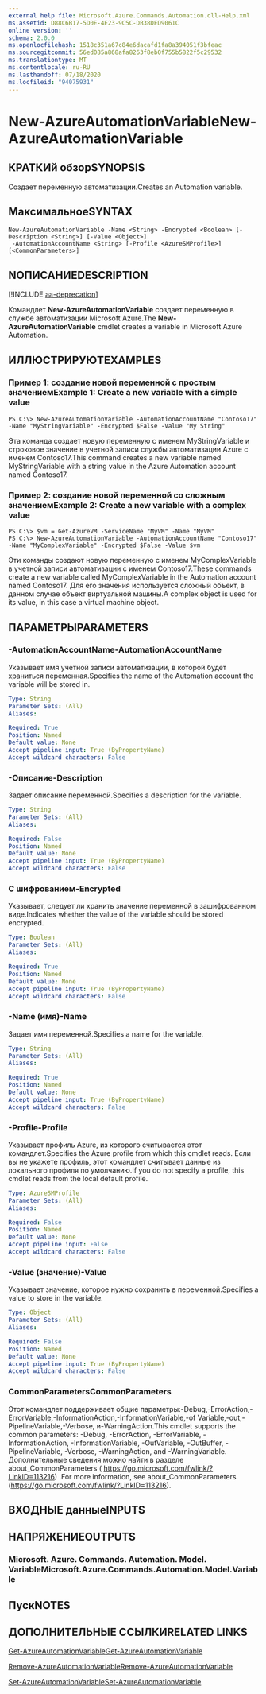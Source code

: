```yaml
---
external help file: Microsoft.Azure.Commands.Automation.dll-Help.xml
ms.assetid: D88C6B17-5D0E-4E23-9C5C-DB38DED9061C
online version: ''
schema: 2.0.0
ms.openlocfilehash: 1518c351a67c84e6dacafd1fa8a394051f3bfeac
ms.sourcegitcommit: 56ed085a868afa8263f8eb0f755b5822f5c29532
ms.translationtype: MT
ms.contentlocale: ru-RU
ms.lasthandoff: 07/18/2020
ms.locfileid: "94075931"
---
```

# <span data-ttu-id="a18a4-101">New-AzureAutomationVariable</span><span class="sxs-lookup"><span data-stu-id="a18a4-101">New-AzureAutomationVariable</span></span>

## <span data-ttu-id="a18a4-102">КРАТКИй обзор</span><span class="sxs-lookup"><span data-stu-id="a18a4-102">SYNOPSIS</span></span>

<span data-ttu-id="a18a4-103">Создает переменную автоматизации.</span><span class="sxs-lookup"><span data-stu-id="a18a4-103">Creates an Automation variable.</span></span>

## <span data-ttu-id="a18a4-104">Максимальное</span><span class="sxs-lookup"><span data-stu-id="a18a4-104">SYNTAX</span></span>

```
New-AzureAutomationVariable -Name <String> -Encrypted <Boolean> [-Description <String>] [-Value <Object>]
 -AutomationAccountName <String> [-Profile <AzureSMProfile>] [<CommonParameters>]
```

## <span data-ttu-id="a18a4-105">NОПИСАНИЕ</span><span class="sxs-lookup"><span data-stu-id="a18a4-105">DESCRIPTION</span></span>

[!INCLUDE [aa-deprecation](../include/aa-deprecation.md)]

<span data-ttu-id="a18a4-106">Командлет **New-AzureAutomationVariable** создает переменную в службе автоматизации Microsoft Azure.</span><span class="sxs-lookup"><span data-stu-id="a18a4-106">The **New-AzureAutomationVariable** cmdlet creates a variable in Microsoft Azure Automation.</span></span>

## <span data-ttu-id="a18a4-107">ИЛЛЮСТРИРУЮТ</span><span class="sxs-lookup"><span data-stu-id="a18a4-107">EXAMPLES</span></span>

### <span data-ttu-id="a18a4-108">Пример 1: создание новой переменной с простым значением</span><span class="sxs-lookup"><span data-stu-id="a18a4-108">Example 1: Create a new variable with a simple value</span></span>
```
PS C:\> New-AzureAutomationVariable -AutomationAccountName "Contoso17" -Name "MyStringVariable" -Encrypted $False -Value "My String"
```

<span data-ttu-id="a18a4-109">Эта команда создает новую переменную с именем MyStringVariable и строковое значение в учетной записи службы автоматизации Azure с именем Contoso17.</span><span class="sxs-lookup"><span data-stu-id="a18a4-109">This command creates a new variable named MyStringVariable with a string value in the Azure Automation account named Contoso17.</span></span>

### <span data-ttu-id="a18a4-110">Пример 2: создание новой переменной со сложным значением</span><span class="sxs-lookup"><span data-stu-id="a18a4-110">Example 2: Create a new variable with a complex value</span></span>
```
PS C:\> $vm = Get-AzureVM -ServiceName "MyVM" -Name "MyVM"
PS C:\> New-AzureAutomationVariable -AutomationAccountName "Contoso17" -Name "MyComplexVariable" -Encrypted $False -Value $vm
```

<span data-ttu-id="a18a4-111">Эти команды создают новую переменную с именем MyComplexVariable в учетной записи автоматизации с именем Contoso17.</span><span class="sxs-lookup"><span data-stu-id="a18a4-111">These commands create a new variable called MyComplexVariable in the Automation account named Contoso17.</span></span>
<span data-ttu-id="a18a4-112">Для его значения используется сложный объект, в данном случае объект виртуальной машины.</span><span class="sxs-lookup"><span data-stu-id="a18a4-112">A complex object is used for its value, in this case a virtual machine object.</span></span>

## <span data-ttu-id="a18a4-113">ПАРАМЕТРЫ</span><span class="sxs-lookup"><span data-stu-id="a18a4-113">PARAMETERS</span></span>

### <span data-ttu-id="a18a4-114">-AutomationAccountName</span><span class="sxs-lookup"><span data-stu-id="a18a4-114">-AutomationAccountName</span></span>
<span data-ttu-id="a18a4-115">Указывает имя учетной записи автоматизации, в которой будет храниться переменная.</span><span class="sxs-lookup"><span data-stu-id="a18a4-115">Specifies the name of the Automation account the variable will be stored in.</span></span>

```yaml
Type: String
Parameter Sets: (All)
Aliases: 

Required: True
Position: Named
Default value: None
Accept pipeline input: True (ByPropertyName)
Accept wildcard characters: False
```

### <span data-ttu-id="a18a4-116">-Описание</span><span class="sxs-lookup"><span data-stu-id="a18a4-116">-Description</span></span>
<span data-ttu-id="a18a4-117">Задает описание переменной.</span><span class="sxs-lookup"><span data-stu-id="a18a4-117">Specifies a description for the variable.</span></span>

```yaml
Type: String
Parameter Sets: (All)
Aliases: 

Required: False
Position: Named
Default value: None
Accept pipeline input: True (ByPropertyName)
Accept wildcard characters: False
```

### <span data-ttu-id="a18a4-118">С шифрованием</span><span class="sxs-lookup"><span data-stu-id="a18a4-118">-Encrypted</span></span>
<span data-ttu-id="a18a4-119">Указывает, следует ли хранить значение переменной в зашифрованном виде.</span><span class="sxs-lookup"><span data-stu-id="a18a4-119">Indicates whether the value of the variable should be stored encrypted.</span></span>

```yaml
Type: Boolean
Parameter Sets: (All)
Aliases: 

Required: True
Position: Named
Default value: None
Accept pipeline input: True (ByPropertyName)
Accept wildcard characters: False
```

### <span data-ttu-id="a18a4-120">-Name (имя)</span><span class="sxs-lookup"><span data-stu-id="a18a4-120">-Name</span></span>
<span data-ttu-id="a18a4-121">Задает имя переменной.</span><span class="sxs-lookup"><span data-stu-id="a18a4-121">Specifies a name for the variable.</span></span>

```yaml
Type: String
Parameter Sets: (All)
Aliases: 

Required: True
Position: Named
Default value: None
Accept pipeline input: True (ByPropertyName)
Accept wildcard characters: False
```

### <span data-ttu-id="a18a4-122">-Profile</span><span class="sxs-lookup"><span data-stu-id="a18a4-122">-Profile</span></span>
<span data-ttu-id="a18a4-123">Указывает профиль Azure, из которого считывается этот командлет.</span><span class="sxs-lookup"><span data-stu-id="a18a4-123">Specifies the Azure profile from which this cmdlet reads.</span></span>
<span data-ttu-id="a18a4-124">Если вы не укажете профиль, этот командлет считывает данные из локального профиля по умолчанию.</span><span class="sxs-lookup"><span data-stu-id="a18a4-124">If you do not specify a profile, this cmdlet reads from the local default profile.</span></span>

```yaml
Type: AzureSMProfile
Parameter Sets: (All)
Aliases: 

Required: False
Position: Named
Default value: None
Accept pipeline input: False
Accept wildcard characters: False
```

### <span data-ttu-id="a18a4-125">-Value (значение)</span><span class="sxs-lookup"><span data-stu-id="a18a4-125">-Value</span></span>
<span data-ttu-id="a18a4-126">Указывает значение, которое нужно сохранить в переменной.</span><span class="sxs-lookup"><span data-stu-id="a18a4-126">Specifies a value to store in the variable.</span></span>

```yaml
Type: Object
Parameter Sets: (All)
Aliases: 

Required: False
Position: Named
Default value: None
Accept pipeline input: True (ByPropertyName)
Accept wildcard characters: False
```

### <span data-ttu-id="a18a4-127">CommonParameters</span><span class="sxs-lookup"><span data-stu-id="a18a4-127">CommonParameters</span></span>
<span data-ttu-id="a18a4-128">Этот командлет поддерживает общие параметры:-Debug,-ErrorAction,-ErrorVariable,-InformationAction,-InformationVariable,-of Variable,-out,-PipelineVariable,-Verbose, и-WarningAction.</span><span class="sxs-lookup"><span data-stu-id="a18a4-128">This cmdlet supports the common parameters: -Debug, -ErrorAction, -ErrorVariable, -InformationAction, -InformationVariable, -OutVariable, -OutBuffer, -PipelineVariable, -Verbose, -WarningAction, and -WarningVariable.</span></span> <span data-ttu-id="a18a4-129">Дополнительные сведения можно найти в разделе about_CommonParameters ( https://go.microsoft.com/fwlink/?LinkID=113216) .</span><span class="sxs-lookup"><span data-stu-id="a18a4-129">For more information, see about_CommonParameters (https://go.microsoft.com/fwlink/?LinkID=113216).</span></span>

## <span data-ttu-id="a18a4-130">ВХОДНЫЕ данные</span><span class="sxs-lookup"><span data-stu-id="a18a4-130">INPUTS</span></span>

## <span data-ttu-id="a18a4-131">НАПРЯЖЕНИЕ</span><span class="sxs-lookup"><span data-stu-id="a18a4-131">OUTPUTS</span></span>

### <span data-ttu-id="a18a4-132">Microsoft. Azure. Commands. Automation. Model. Variable</span><span class="sxs-lookup"><span data-stu-id="a18a4-132">Microsoft.Azure.Commands.Automation.Model.Variable</span></span>

## <span data-ttu-id="a18a4-133">Пуск</span><span class="sxs-lookup"><span data-stu-id="a18a4-133">NOTES</span></span>

## <span data-ttu-id="a18a4-134">ДОПОЛНИТЕЛЬНЫЕ ССЫЛКИ</span><span class="sxs-lookup"><span data-stu-id="a18a4-134">RELATED LINKS</span></span>

[<span data-ttu-id="a18a4-135">Get-AzureAutomationVariable</span><span class="sxs-lookup"><span data-stu-id="a18a4-135">Get-AzureAutomationVariable</span></span>](./Get-AzureAutomationVariable.md)

[<span data-ttu-id="a18a4-136">Remove-AzureAutomationVariable</span><span class="sxs-lookup"><span data-stu-id="a18a4-136">Remove-AzureAutomationVariable</span></span>](./Remove-AzureAutomationVariable.md)

[<span data-ttu-id="a18a4-137">Set-AzureAutomationVariable</span><span class="sxs-lookup"><span data-stu-id="a18a4-137">Set-AzureAutomationVariable</span></span>](./Set-AzureAutomationVariable.md)


